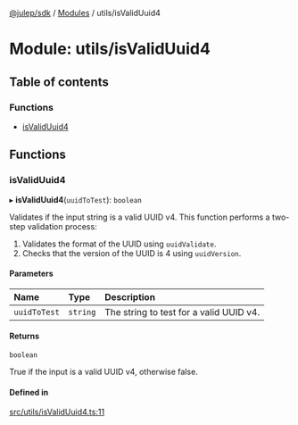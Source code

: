 [@julep/sdk](../README.md) / [Modules](../modules.md) / utils/isValidUuid4

# Module: utils/isValidUuid4

## Table of contents

### Functions

- [isValidUuid4](utils_isValidUuid4.md#isvaliduuid4)

## Functions

### isValidUuid4

▸ **isValidUuid4**(`uuidToTest`): `boolean`

Validates if the input string is a valid UUID v4.
This function performs a two-step validation process:
1. Validates the format of the UUID using `uuidValidate`.
2. Checks that the version of the UUID is 4 using `uuidVersion`.

#### Parameters

| Name | Type | Description |
| :------ | :------ | :------ |
| `uuidToTest` | `string` | The string to test for a valid UUID v4. |

#### Returns

`boolean`

True if the input is a valid UUID v4, otherwise false.

#### Defined in

[src/utils/isValidUuid4.ts:11](https://github.com/julep-ai/julep/blob/aaee882952a08cb9a3a3636a43ac804172ef837c/sdks/ts/src/utils/isValidUuid4.ts#L11)
